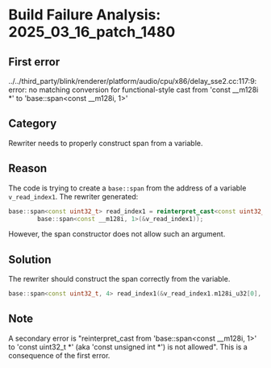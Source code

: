 # Build Failure Analysis: 2025_03_16_patch_1480

## First error

../../third_party/blink/renderer/platform/audio/cpu/x86/delay_sse2.cc:117:9: error: no matching conversion for functional-style cast from 'const __m128i *' to 'base::span<const __m128i, 1>'

## Category
Rewriter needs to properly construct span from a variable.

## Reason
The code is trying to create a `base::span` from the address of a variable `v_read_index1`. The rewriter generated:
```c++
base::span<const uint32_t> read_index1 = reinterpret_cast<const uint32_t*>(
        base::span<const __m128i, 1>(&v_read_index1));
```

However, the span constructor does not allow such an argument.

## Solution
The rewriter should construct the span correctly from the variable.
```c++
base::span<const uint32_t, 4> read_index1(&v_read_index1.m128i_u32[0], 4);
```

## Note
A secondary error is "reinterpret_cast from 'base::span<const __m128i, 1>' to 'const uint32_t *' (aka 'const unsigned int *') is not allowed". This is a consequence of the first error.